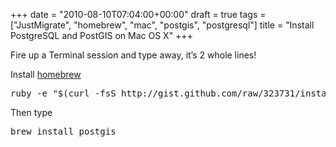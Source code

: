 +++
date = "2010-08-10T07:04:00+00:00"
draft = true
tags = ["JustMigrate", "homebrew", "mac", "postgis", "postgresql"]
title = "Install PostgreSQL and PostGIS on Mac OS X"
+++
<p>Fire up a Terminal session and type away, it&rsquo;s 2 whole lines!</p>

<p>Install <a href="http://mxcl.github.com/homebrew/">homebrew</a></p>

<div class="CodeRay">
  <div class="code"><pre>ruby -e &quot;$(curl -fsS http://gist.github.com/raw/323731/install_homebrew.rb)&quot;</pre></div>
</div>


<p>Then type</p>

<div class="CodeRay">
  <div class="code"><pre>brew install postgis</pre></div>
</div>